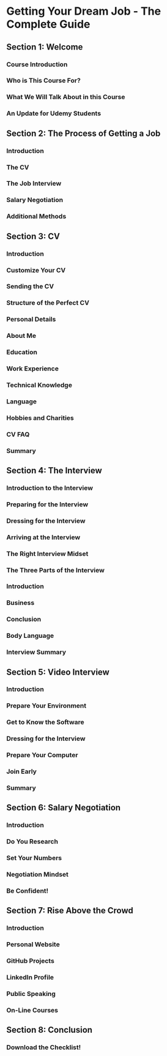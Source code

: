 # Getting Your Dream Job - The Complete Guide #
## Section 1: Welcome ##
### Course Introduction ###
### Who is This Course For? ###
### What We Will Talk About in this Course ###
### An Update for Udemy Students ###

## Section 2: The Process of Getting a Job ##
### Introduction ###
### The CV ###
### The Job Interview ###
### Salary Negotiation ###
### Additional Methods ###

## Section 3: CV ##
### Introduction ###
### Customize Your CV ###
### Sending the CV ###
### Structure of the Perfect CV ###
### Personal Details ###
### About Me ###
### Education ###
### Work Experience ###
### Technical Knowledge ###
### Language ###
### Hobbies and Charities ###
### CV FAQ ###
### Summary ###

## Section 4: The Interview ##
### Introduction to the Interview ###
### Preparing for the Interview ###
### Dressing for the Interview ###
### Arriving at the Interview ###
### The Right Interview Midset ###
### The Three Parts of the Interview ###
### Introduction ###
### Business ###
### Conclusion ###
### Body Language ###
### Interview Summary ###

## Section 5: Video Interview ##
### Introduction ###
### Prepare Your Environment ###
### Get to Know the Software ###
### Dressing for the Interview ###
### Prepare Your Computer ###
### Join Early ###
### Summary ###

## Section 6: Salary Negotiation ##
### Introduction ###
### Do You Research ###
### Set Your Numbers ###
### Negotiation Mindset ###
### Be Confident! ###

## Section 7: Rise Above the Crowd ##
### Introduction ###
### Personal Website ###
### GitHub Projects ###
### LinkedIn Profile ###
### Public Speaking ###
### On-Line Courses ###

## Section 8: Conclusion ##
### Download the Checklist! ###